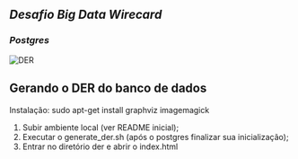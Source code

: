 ## ***Desafio Big Data Wirecard***

### *Postgres*

![DER](https://user-images.githubusercontent.com/28897059/76761041-72013780-676d-11ea-81c8-3ed5dbcd0010.PNG)

## Gerando o DER do banco de dados

Instalação:
sudo apt-get install graphviz imagemagick

1) Subir ambiente local (ver README inicial);
2) Executar o generate_der.sh (após o postgres finalizar sua inicialização);
3) Entrar no diretório der e abrir o index.html
```
